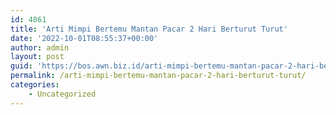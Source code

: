 ```yaml
---
id: 4861
title: 'Arti Mimpi Bertemu Mantan Pacar 2 Hari Berturut Turut'
date: '2022-10-01T08:55:37+00:00'
author: admin
layout: post
guid: 'https://bos.awn.biz.id/arti-mimpi-bertemu-mantan-pacar-2-hari-berturut-turut/'
permalink: /arti-mimpi-bertemu-mantan-pacar-2-hari-berturut-turut/
categories:
    - Uncategorized
---
```


